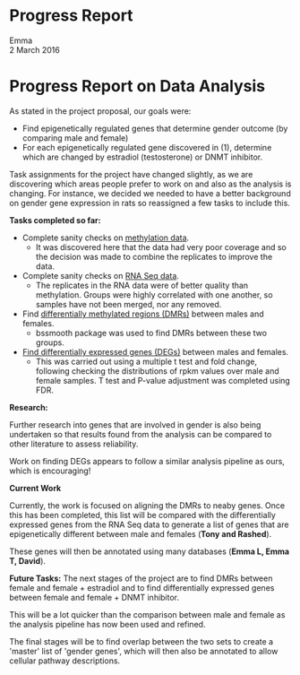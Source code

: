 # Progress Report
Emma  
2 March 2016  



**Progress Report on Data Analysis**
=====================================

As stated in the project proposal, our goals were: 

* Find epigenetically regulated genes that determine gender outcome (by comparing male and female)
* For each epigenetically regulated gene discovered in (1), determine which are changed by estradiol (testosterone) or DNMT inhibitor.

Task assignments for the project have changed slightly, as we are discovering which areas people prefer to work on and also as the analysis is changing. For instance, we decided we needed to have a better background on gender gene expression in rats so reassigned a few tasks to include this. 

**Tasks completed so far:** 

* Complete sanity checks on [methylation data](https://github.com/STAT540-UBC/team_treed_rats-DNA-methylation/blob/master/Data_Analysis/1-Methylation_sanity_check.md).
    * It was discovered here that the data had very poor coverage and so the decision was made to combine the replicates to improve the data. 
* Complete sanity checks on [RNA Seq data](https://github.com/STAT540-UBC/team_treed_rats-DNA-methylation/blob/master/Data_Analysis/1-RNA_Seq_Sanity_Check.md). 
    * The replicates in the RNA data were of better quality than methylation. Groups were highly correlated with one another, so samples have not been merged, nor any removed.
* Find [differentially methylated regions (DMRs)](https://github.com/STAT540-UBC/team_treed_rats-DNA-methylation/blob/master/Data_Analysis/2-Calling_DMRs.Rmd) between males and females.
    * bssmooth package was used to find DMRs between these two groups. 
* [Find differentially expressed genes (DEGs)](https://github.com/STAT540-UBC/team_treed_rats-DNA-methylation/blob/master/Data_Analysis/1-RNA_Seq_t_test_differential_mf.md) between males and females. 
    * This was carried out using a multiple t test and fold change, following checking the distributions of rpkm values over male and female samples. T test and P-value adjustment was completed using FDR. 
    
**Research:**

Further research into genes that are involved in gender is also being undertaken so that results found from the analysis can be compared to other literature to assess reliability. 

Work on finding DEGs appears to follow a similar analysis pipeline as ours, which is encouraging! 

**Current Work**

Currently, the work is focused on aligning the DMRs to neaby genes. Once this has been completed, this list will be compared with the differentially expressed genes from the RNA Seq data to generate a list of genes that are epigenetically different between male and females (**Tony and Rashed**). 

These genes will then be annotated using many databases (**Emma L, Emma T, David**).
  
  
**Future Tasks:**
The next stages of the project are to find DMRs between female and female + estradiol and to find differentially expressed genes between female and female + DNMT inhibitor. 

This will be a lot quicker than the comparison between male and female as the analysis pipeline has now been used and refined. 

The final stages will be to find overlap between the two sets to create a 'master' list of 'gender genes', which will then also be annotated to allow cellular pathway descriptions.  
